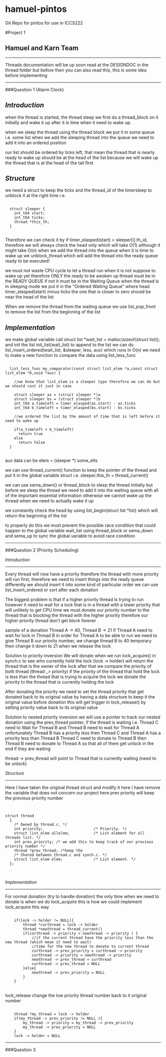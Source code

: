 # hamuel-pintos
Git Repo for pintos for use in ICCS222

#Project 1
## Hamuel and Karn Team
- - -
Threads documentation will be up soon read at the DESIGNDOC in the thread folder but before then you can also 
read this, this is some idea before implementing
- - - 
###Question 1 (Alarm Clock)

  _Introduction_
  ------------------------
   when the thread is started, the thread sleep we first do a thread_block on it initially
  and wake it up after it is time when it need to wake up.

  when we sleep the thread using the thread block we put it in some queue i.e. some list
  when we add the sleeping thread into the queue we need to add it into an ordered position

  our list should be ordered by ticks left, that mean the thread that is nearly ready to wake up 
  should be at the head of the list because we will wake up the thread that is at the head of the
  tail first 
  
  _Structure_
  ------------------------
  we need a struct to keep the ticks and the thread_id of the timersleep to unblock it at the right time
  i.e.
  <pre><code>
  struct sleeper {
    int_t64 start;
    int_t64 ticks;
    thread *this_th;
  }
  </code></pre>

  Therefore we can check it by if timer_elasped(start) < sleeper[i].th_id, therefore we will always 
  check the head only which will take O(1) although it might take O(n) when we add the thread into the queue
  when it is time to wake up we unblock_thread which will add the thread into the ready queue ready to be
  executed!

  we must not waste CPU cycle to let a thread run when it is not suppose to wake up yet therefore ONLY the
  ready to be awoken up thread must be in the READY QUEUE if not it must be in the Waiting Queue when the thread
  is in sleeping mode we put it in the "Ordered Waiting Queue" where head timer_elasped(start) minus ticks the one
  that is closer to zero should be near the head of the list

  When we remove the thread from the waiting queue we use list_pop_front to remove the list from the beginning of
  the list

  _Implementation_
  -------------------------
  we make global variable call struct list *wait_list = malloc(sizeof(struct list)); 
  and init the list init_list(wait_list)
  to append to the list we can do list_insert_ordered(wait_list, &sleeper, less, aux) which runs in O(n)
  we need to make a new function to compare the data using list_less_func
  <pre><code>
  list_less_func my_comparator(const struct list_elem *a,const struct list_elem *b,void *aux) {

    //we know that list_elem is a sleeper type therefore we can do but we should cast it just in case

    struct sleeper as = (struct sleeper *)a
    struct sleeper bs = (struct sleeper *)b
    int_t64 a_timeleft = timer_elasped(as.start) - as.ticks
    int_t64 b_timeleft = timer_elasped(bs.start) - bs.ticks

    //we ordered the list by the amount of time that is left before it need to wake up

    if(a_timeleft < b_timeleft)
      return true
    else
      return false
  }
  </code></pre>

  aux data can be elem = (sleeper *) some_elts
  
  we can use thread_current() function to keep the pointer of the thread and put it in the global variable struct
  i.e. sleeper.this_th = thread_current()

  we can use sema_down() or thread_block to sleep the thread initially but before we sleep the thread we need to 
  add it into the waiting queue with all of the important essential information otherwise we cannot wake up
  the thread when we need to actually wake it up

  we constantly check the head by using list_begin(struct list *list) which will return the beginning of the list

  to properly do this we must prevent the possible race condition that could happen to the global variable wait_list
  using thread_block or sema_down and sema_up to sync the global variable to avoid race condition

---------------------
###Question 2 (Priority Scheduling)

_Introduction_
- - -

Every thread will now have a priority therefore the thread with more priority will run first, therefore we need
to insert things into the ready queue differently we should insert it into some kind of particular order 
we can use list_insert_ordered or sort after each donation

The biggest problem is that if a higher priority thread is trying to run however it need to wait for a lock that is 
in a thread with a lower priority that will unlikely to get CPU time we must donate our priority number to the thread that is
blocking the thread with the higher priority therefore our higher priority thread don't get block forever 

sample of a donation
Thread A -> 40, Thread B -> 21 if Thread A need to wait for lock in Thread B in order for Thread A to be able to run we need
to give Thread B our priority number, we change thread B to 40 temporary then change it down to 21 when we release the lock 

Solution to priority inversion
We will donate when we run lock_acquire() in synch.c to see who currently hold the lock 
(lock -> holder) will return the thread that is the owner of the lock after that we compare the priority of both thread
(thread _> priority) if the priority of the thread that hold the lock is less than the thread that is trying to acquire the lock we donate the priority to the thread that is currently holding the lock 

After donating the priority we need to set the thread priority that get donated back to its original value by having a 
data structure to keep it the original value before donation this will get trigger in lock_release() by setting priority value back to its original value

Solution to nested priority inversion
we will use a pointer to track our nested donation using the prev_thread pointer, if the thread is waiting i.e. Thread C
need to Wait for Thread B and Thread B need to wait for Thread A unfortunately Thread B has a priority less then Thread C and Thread A has a priority less than Thread B Thread C need to donate to Thread B then Thread B need to donate to Thread A so that all of them get unlock in the end if they are waiting

thread -> prev_thread will point to Thread that is currently waiting (need to be unlock) 

_Structure_
- - -

Here I have taken the original thread struct and modify it here I have remove the variable that does not concern our project
here prev priority will keep the previous priority number 

<pre><code>

struct thread
  {
    /* Owned by thread.c. */
    int priority;                       /* Priority. */
    struct list_elem allelem;           /* List element for all threads list. */
    int prev_priority; /* we add this to keep track of our previous priority number */
    thread *prev_thread; /*keep the 
    /* Shared between thread.c and synch.c. */
    struct list_elem elem;              /* List element. */
  };

</code>
</pre>

_Implementation_
- - -

For normal donation (try to handle donation)
the only time when we need to donate is when we do lock_acquire this is how 
we could implement lock_acquire this way 

<pre><code>
	if(lock -> holder != NULL){
		thread *curthread = lock -> holder
		thread *newthread = thread_current()
		if(curthread -> priority < newthread -> priority ) {
			//if the current thread have the priority less than the new thread (which mean it need to wait)
			//time for the new thread to donate to current thread 
			curthread -> prev_priority = curthread -> priority
			curthread -> priority = newthread -> priority
			newthread -> prev_thread = curthread
			curthread -> prev_thread = NULL
		}else{
			newthread -> prev_priority = NULL
		}
	}
</code>
</pre>

lock_release change the low priority thread number back to it original number

<pre><code>
	thread *my_thread = lock -> holder
	if(my_thread -> prev_priority != NULL ){
		my_thread -> priority = my_thread -> prev_priority
		my_thread -> prev_priority = NULL
	}
	lock -> holder = NULL
</code></pre>


---------------------
###Question 3
